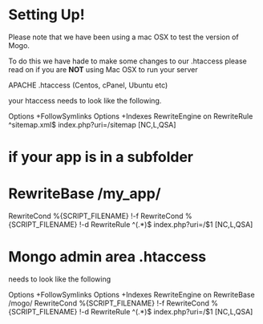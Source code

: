 Setting Up!
==

Please note that we have been using a mac OSX to test the version of Mogo.

To do this we have hade to make some changes to our .htaccess please read on if you are **NOT** using Mac OSX to run your server

APACHE .htaccess (Centos, cPanel, Ubuntu etc)

your htaccess needs to look like the following.


Options +FollowSymlinks
Options +Indexes
RewriteEngine on
RewriteRule ^sitemap.xml$   index.php?uri=/sitemap    [NC,L,QSA]
# if your app is in a subfolder
# RewriteBase /my_app/
RewriteCond %{SCRIPT_FILENAME} !-f
RewriteCond %{SCRIPT_FILENAME} !-d
RewriteRule ^(.*)$   index.php?uri=/$1    [NC,L,QSA]

Mongo admin area .htaccess
==

needs to look like the following


Options +FollowSymlinks
Options +Indexes
RewriteEngine on
RewriteBase /mogo/
RewriteCond %{SCRIPT_FILENAME} !-f
RewriteCond %{SCRIPT_FILENAME} !-d
RewriteRule ^(.*)$   index.php?uri=/$1    [NC,L,QSA]
